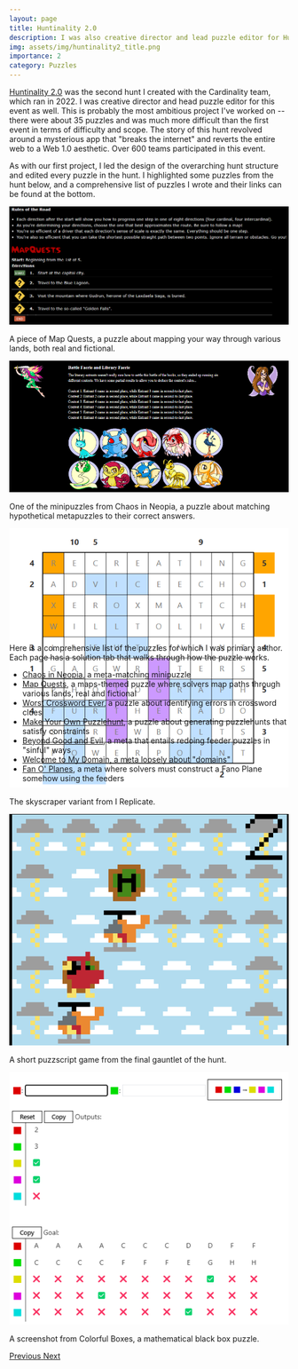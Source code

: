 ```yaml
---
layout: page
title: Huntinality 2.0
description: I was also creative director and lead puzzle editor for Huntinality 2.0, which ran in 2022 for an audience of over 600 teams.
img: assets/img/huntinality2_title.png
importance: 2
category: Puzzles
---
```


<a href="https://2022.huntinality.com">Huntinality 2.0</a> was the second hunt I created with the Cardinality team, which ran in 2022. I was creative director and head puzzle editor for this event as well. This is probably the most ambitious project I've worked on -- there were about 35 puzzles and was much more difficult than the first event in terms of difficulty and scope. The story of this hunt revolved around a mysterious app that "breaks the internet" and reverts the entire web to a Web 1.0 aesthetic. Over 600 teams participated in this event.

As with our first project, I led the design of the overarching hunt structure and edited every puzzle in the hunt. I highlighted some puzzles from the hunt below, and a comprehensive list of puzzles I wrote and their links can be found at the bottom.


<div id="huntCarousel" class="carousel slide" style="width:100%; height: 770px !important;">
  <div class="carousel-inner">
    <div class="carousel-item active">
      <img class="d-block w-100" src="/assets/img/mapquests.png">
      <div class="carousel-caption d-none d-md-block">
        <p>A piece of Map Quests, a puzzle about mapping your way through various lands, both real and fictional.</p>
      </div>
    </div>
    <div class="carousel-item">
      <img class="d-block w-100" src="/assets/img/neopia.png">
      <div class="carousel-caption d-none d-md-block">
        <p>One of the minipuzzles from Chaos in Neopia, a puzzle about matching hypothetical metapuzzles to their correct answers.</p>
      </div>
    </div>
    <div class="carousel-item">
      <img class="d-block w-100" src="/assets/img/replicate.png">
      <div class="carousel-caption d-none d-md-block">
        <p>The skyscraper variant from I Replicate.</p>
      </div>
    </div>
    <div class="carousel-item">
      <img class="d-block w-100" src="/assets/img/metameta.png">
      <div class="carousel-caption d-none d-md-block">
        <p>A short puzzscript game from the final gauntlet of the hunt.</p>
      </div>
    </div>
    <div class="carousel-item">
      <img class="d-block w-100" src="/assets/img/colorfulboxes.png">
      <div class="carousel-caption d-none d-md-block">
        <p>A screenshot from Colorful Boxes, a mathematical black box puzzle.</p>
      </div>
    </div>
  </div>
  <a class="carousel-control-prev" href="#huntCarousel" role="button" data-slide="prev">
    <span class="carousel-control-prev-icon" aria-hidden="true"></span>
    <span class="sr-only">Previous</span>
  </a>
  <a class="carousel-control-next" href="#huntCarousel" role="button" data-slide="next">
    <span class="carousel-control-next-icon" aria-hidden="true"></span>
    <span class="sr-only">Next</span>
  </a>
</div>

<br>
Here is a comprehensive list of the puzzles for which I was primary author. Each page has a solution tab that walks through how the puzzle works.

<ul>
    <li><a href="https://2022.huntinality.com/puzzles/chaos_in_neopia">Chaos in Neopia</a>, a meta-matching minipuzzle</li>
    <li><a href="https://2022.huntinality.com/puzzles/map_quests">Map Quests</a>, a maps-themed puzzle where solvers map paths through various lands, real and fictional</li>
    <li><a href="https://2022.huntinality.com/puzzles/worst_crossword_ever">Worst Crossword Ever</a>, a puzzle about identifying errors in crossword clues</li>
    <li><a href="https://2022.huntinality.com/puzzles/make_your_own_puzzlehunt">Make Your Own Puzzlehunt</a>, a puzzle about generating puzzlehunts that satisfy constraints</li>
    <li><a href="https://2022.huntinality.com/puzzles/beyond_good_and_evil">Beyond Good and Evil</a>, a meta that entails redoing feeder puzzles in "sinful" ways</li>
    <li><a href="https://2022.huntinality.com/puzzles/welcome_to_my_domain">Welcome to My Domain</a>, a meta loosely about "domains"</li>
    <li><a href="https://2022.huntinality.com/puzzles/fan_o_planes">Fan O' Planes</a>, a meta where solvers must construct a Fano Plane somehow using the feeders</li>
</ul>
